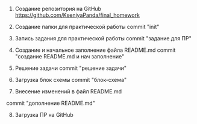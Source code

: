 
1. Создание репозитория на GitHub 
https://github.com/KseniyaPanda/final_homework

2. Создание папки для практической работы 
commit "init"

3. Запись задания для практической работы
commit "задание для ПР"

4. Создание и начальное заполнение файла README.md
commit "создание README.md и нач заполнение"

5. Решение задачи
commit "решение задачи"

6. Загрузка блок схемы
commit "блок-схема"

7. Внесение изменений в файл README.md

commit "дополнение README.md"

8. Загрузка ПР на GitHub

